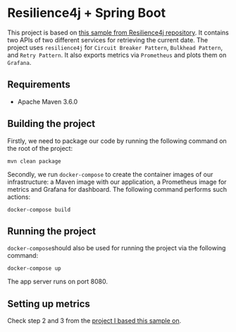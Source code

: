 # Resilience4j + Spring Boot
This project is based on [this sample from Resilience4j repository](https://github.com/resilience4j/resilience4j-spring-boot2-demo). It contains two APIs of two different services for retrieving the current date. The project uses `resilience4j` for `Circuit Breaker Pattern`, `Bulkhead Pattern`, and `Retry Pattern`. It also exports metrics via `Prometheus` and plots them on `Grafana`.
## Requirements
* Apache Maven 3.6.0
## Building the project
Firstly, we need to package our code by running the following command on the root of the project:
```
mvn clean package
```
Secondly, we run `docker-compose` to create the container images of our infrastructure: a Maven image with our application, a Prometheus image for metrics and Grafana for dashboard. The following command performs such actions:
```
docker-compose build
```
## Running the project
`docker-compose`should also be used for running the project via the following command:
```
docker-compose up
```
The app server runs on port 8080.
## Setting up metrics
Check step 2 and 3 from the [project I based this sample on](https://github.com/resilience4j/resilience4j-spring-boot2-demo).